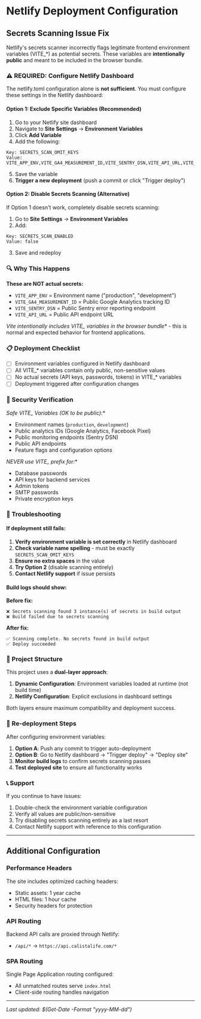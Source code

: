 # Netlify Deployment Configuration

## Secrets Scanning Issue Fix

Netlify's secrets scanner incorrectly flags legitimate frontend environment variables (VITE_*) as potential secrets. These variables are **intentionally public** and meant to be included in the browser bundle.

### ⚠️ REQUIRED: Configure Netlify Dashboard

The netlify.toml configuration alone is **not sufficient**. You must configure these settings in the Netlify dashboard:

#### Option 1: Exclude Specific Variables (Recommended)

1. Go to your Netlify site dashboard
2. Navigate to **Site Settings** → **Environment Variables**
3. Click **Add Variable**
4. Add the following:

```
Key: SECRETS_SCAN_OMIT_KEYS
Value: VITE_APP_ENV,VITE_GA4_MEASUREMENT_ID,VITE_SENTRY_DSN,VITE_API_URL,VITE_FACEBOOK_PIXEL_ID,VITE_GOOGLE_ADS_ID,VITE_BREVO_CLIENT_KEY
```

5. Save the variable
6. **Trigger a new deployment** (push a commit or click "Trigger deploy")

#### Option 2: Disable Secrets Scanning (Alternative)

If Option 1 doesn't work, completely disable secrets scanning:

1. Go to **Site Settings** → **Environment Variables**
2. Add:

```
Key: SECRETS_SCAN_ENABLED
Value: false
```

3. Save and redeploy

### 🔍 Why This Happens

**These are NOT actual secrets:**
- `VITE_APP_ENV` = Environment name ("production", "development")
- `VITE_GA4_MEASUREMENT_ID` = Public Google Analytics tracking ID
- `VITE_SENTRY_DSN` = Public Sentry error reporting endpoint
- `VITE_API_URL` = Public API endpoint URL

**Vite intentionally includes VITE_* variables in the browser bundle** - this is normal and expected behavior for frontend applications.

### 📋 Deployment Checklist

- [ ] Environment variables configured in Netlify dashboard
- [ ] All VITE_* variables contain only public, non-sensitive values
- [ ] No actual secrets (API keys, passwords, tokens) in VITE_* variables
- [ ] Deployment triggered after configuration changes

### 🚨 Security Verification

**Safe VITE_* Variables (OK to be public):**
- Environment names (`production`, `development`)
- Public analytics IDs (Google Analytics, Facebook Pixel)
- Public monitoring endpoints (Sentry DSN)
- Public API endpoints
- Feature flags and configuration options

**NEVER use VITE_* prefix for:**
- Database passwords
- API keys for backend services
- Admin tokens
- SMTP passwords
- Private encryption keys

### 🔧 Troubleshooting

#### If deployment still fails:

1. **Verify environment variable is set correctly** in Netlify dashboard
2. **Check variable name spelling** - must be exactly `SECRETS_SCAN_OMIT_KEYS`
3. **Ensure no extra spaces** in the value
4. **Try Option 2** (disable scanning entirely)
5. **Contact Netlify support** if issue persists

#### Build logs should show:

**Before fix:**
```
❌ Secrets scanning found 3 instance(s) of secrets in build output
❌ Build failed due to secrets scanning
```

**After fix:**
```
✅ Scanning complete. No secrets found in build output
✅ Deploy succeeded
```

### 📁 Project Structure

This project uses a **dual-layer approach**:

1. **Dynamic Configuration**: Environment variables loaded at runtime (not build time)
2. **Netlify Configuration**: Explicit exclusions in dashboard settings

Both layers ensure maximum compatibility and deployment success.

### 🔄 Re-deployment Steps

After configuring environment variables:

1. **Option A**: Push any commit to trigger auto-deployment
2. **Option B**: Go to Netlify dashboard → "Trigger deploy" → "Deploy site"
3. **Monitor build logs** to confirm secrets scanning passes
4. **Test deployed site** to ensure all functionality works

### 📞 Support

If you continue to have issues:
1. Double-check the environment variable configuration
2. Verify all values are public/non-sensitive
3. Try disabling secrets scanning entirely as a last resort
4. Contact Netlify support with reference to this configuration

---

## Additional Configuration

### Performance Headers

The site includes optimized caching headers:
- Static assets: 1 year cache
- HTML files: 1 hour cache
- Security headers for protection

### API Routing

Backend API calls are proxied through Netlify:
- `/api/*` → `https://api.calistalife.com/*`

### SPA Routing

Single Page Application routing configured:
- All unmatched routes serve `index.html`
- Client-side routing handles navigation

---

*Last updated: $(Get-Date -Format "yyyy-MM-dd")*
